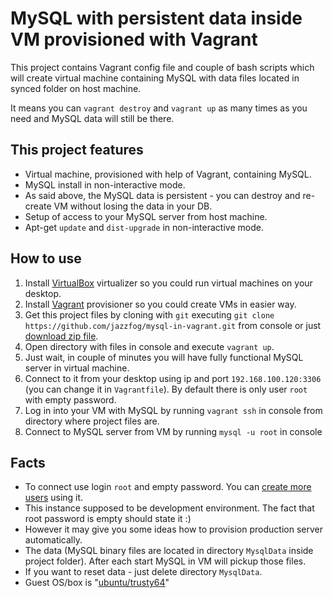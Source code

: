 MySQL with persistent data inside VM provisioned with Vagrant
=============================================================

This project contains Vagrant config file and couple of bash scripts which will create virtual machine containing MySQL with data files located in synced folder on host machine.

It means you can `vagrant destroy` and `vagrant up` as many times as you need and MySQL data will still be there.

This project features
---------------------
- Virtual machine, provisioned with help of Vagrant, containing MySQL.
- MySQL install in non-interactive mode.
- As said above, the MySQL data is persistent - you can destroy and re-create VM without losing the data in your DB.
- Setup of access to your MySQL server from host machine.
- Apt-get `update` and `dist-upgrade` in non-interactive mode.

How to use
----------

1. Install [VirtualBox](https://www.virtualbox.org) virtualizer so you could run virtual machines on your desktop.
2. Install [Vagrant](https://www.vagrantup.com) provisioner so you could create VMs in easier way.
3. Get this project files by cloning with `git` executing `git clone https://github.com/jazzfog/mysql-in-vagrant.git` from console or just [download zip file](https://github.com/jazzfog/mysql-in-vagrant/archive/master.zip).
4. Open directory with files in console and execute `vagrant up`.
5. Just wait, in couple of minutes you will have fully functional MySQL server in virtual machine.
6. Connect to it from your desktop using ip and port `192.168.100.120:3306` (you can change it in `Vagrantfile`). By default there is only user `root` with empty password.
7. Log in into your VM with MySQL by running `vagrant ssh` in console from directory where project files are.
8. Connect to MySQL server from VM by running `mysql -u root` in console

Facts
-----
- To connect use login `root` and empty password. You can [create more users](https://www.google.com/search?q=site:stackoverflow.com+mysql+how+to+create+user) using it.
- This instance supposed to be development environment. The fact that root password is empty should state it :)
- However it may give you some ideas how to provision production server automatically.
- The data (MySQL binary files are located in directory `MysqlData` inside project folder). After each start MySQL in VM will pickup those files.
- If you want to reset data - just delete directory `MysqlData`.
- Guest OS/box is "[ubuntu/trusty64](https://atlas.hashicorp.com/ubuntu/boxes/trusty64)"